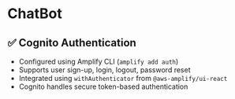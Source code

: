 # ChatBot


## ✅ Cognito Authentication

- Configured using Amplify CLI (`amplify add auth`)
- Supports user sign-up, login, logout, password reset
- Integrated using `withAuthenticator` from `@aws-amplify/ui-react`
- Cognito handles secure token-based authentication
